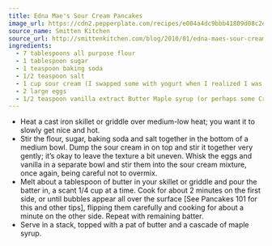 ```yaml
---
title: Edna Mae's Sour Cream Pancakes
image_url: https://cdn2.pepperplate.com/recipes/e004a4dc9bbb41809d08c2edc227aba8.jpg
source_name: Smitten Kitchen
source_url: http://smittenkitchen.com/blog/2010/01/edna-maes-sour-cream-pancakes/
ingredients:
  - 7 tablespoons all purpose flour
  - 1 tablespoon sugar
  - 1 teaspoon baking soda
  - 1/2 teaspoon salt
  - 1 cup sour cream (I swapped some with yogurt when I realized I was short, to no ill-effect)
  - 2 large eggs
  - 1/2 teaspoon vanilla extract Butter Maple syrup (or perhaps some Cranberry Syrup )
---
```


* Heat a cast iron skillet or griddle over medium-low heat; you want it to slowly get nice and hot.
* Stir the flour, sugar, baking soda and salt together in the bottom of a medium bowl. Dump the sour cream in on top and stir it together very gently; it’s okay to leave the texture a bit uneven. Whisk the eggs and vanilla in a separate bowl and stir them into the sour cream mixture, once again, being careful not to overmix.
* Melt about a tablespoon of butter in your skillet or griddle and pour the batter in, a scant 1/4 cup at a time. Cook for about 2 minutes on the first side, or until bubbles appear all over the surface [See Pancakes 101 for this and other tips], flipping them carefully and cooking for about a minute on the other side. Repeat with remaining batter.
* Serve in a stack, topped with a pat of butter and a cascade of maple syrup.
